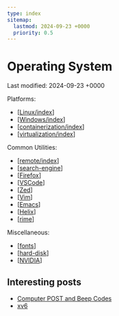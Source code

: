```yaml
---
type: index
sitemap:
  lastmod: 2024-09-23 +0000
  priority: 0.5
---
```


# Operating System

Last modified: 2024-09-23 +0000

Platforms:

- [[Linux/index]]
- [[Windows/index]]
- [[containerization/index]]
- [[virtualization/index]]

Common Utilities:

- [[remote/index]]
- [[search-engine]]
- [[Firefox]]
- [[VSCode]]
- [[Zed]]
- [[Vim]]
- [[Emacs]]
- [[Helix]]
- [[rime]]

Miscellaneous:

- [[fonts]]
- [[hard-disk]]
- [[NVIDIA]]

## Interesting posts

- [Computer POST and Beep Codes](https://www.computerhope.com/beep.htm)
- [xv6](https://pdos.csail.mit.edu/6.1810/xv6)

[//begin]: # "Autogenerated link references for markdown compatibility"
[Linux/index]: Linux/index.md "Linux"
[Windows/index]: Windows/index.md "Windows"
[containerization/index]: containerization/index.md "Containerization"
[virtualization/index]: virtualization/index.md "Virtualization"
[remote/index]: remote/index.md "Remote Access"
[search-engine]: search-engine.md "Search Engine"
[Firefox]: Firefox.md "Firefox"
[VSCode]: VSCode.md "Visual Studio Code"
[Zed]: Zed.md "Zed Editor"
[Vim]: Vim.md "Vim & Neovim"
[Emacs]: Emacs.md "Emacs"
[Helix]: Helix.md "Helix"
[rime]: rime.md "RIME | 中州韻輸入法引擎"
[fonts]: fonts.md "Fonts"
[hard-disk]: hard-disk.md "Hard Disk Manipulation"
[NVIDIA]: NVIDIA.md "NVIDIA Devices"
[//end]: # "Autogenerated link references"
